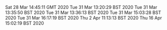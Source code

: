 Sat 28 Mar 14:45:11 GMT 2020
Tue 31 Mar 13:20:29 BST 2020
Tue 31 Mar 13:35:50 BST 2020
Tue 31 Mar 13:36:13 BST 2020
Tue 31 Mar 15:03:28 BST 2020
Tue 31 Mar 16:17:19 BST 2020
Thu  2 Apr 11:13:13 BST 2020
Thu 16 Apr 15:02:19 BST 2020
